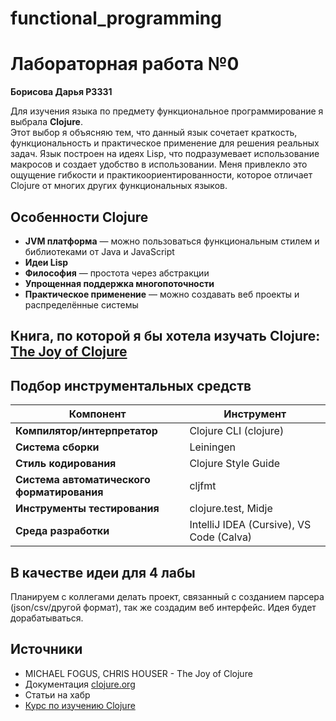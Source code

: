 # functional_programming

# Лабораторная работа №0
**Борисова Дарья Р3331**

Для изучения языка по предмету функциональное программирование я выбрала **Clojure**.  
Этот выбор я объясняю тем, что данный язык сочетает краткость, функциональность и практическое применение для решения реальных задач. Язык построен на идеях Lisp, что подразумевает использование макросов и создает удобство в использовании. Меня привлекло это ощущение гибкости и практикоориентированности, которое отличает Clojure от многих других функциональных языков.


## Особенности Clojure

- **JVM платформа** — можно пользоваться функциональным стилем и библиотеками от Java и JavaScript
- **Идеи Lisp**  
- **Философия** — простота через абстракции
- **Упрощенная поддержка многопоточности** 
- **Практическое применение** — можно создавать веб проекты и распределённые системы

## Книга, по которой я бы хотела изучать Clojure: [The Joy of Clojure](https://k0d.cc/storage/books/Clojure/The%20Joy%20of%20Clojure,%202nd%20Edition.pdf)

## Подбор инструментальных средств 

| Компонент                        | Инструмент                         |
|----------------------------------|------------------------------------|
| **Компилятор/интерпретатор**     | Clojure CLI (clojure)              |
| **Система сборки**               | Leiningen                          |
| **Стиль кодирования**            | Clojure Style Guide                |
| **Система автоматического форматирования** | cljfmt                    |
| **Инструменты тестирования**     | clojure.test, Midje                |
| **Среда разработки**             | IntelliJ IDEA (Cursive), VS Code (Calva) |

## В качестве идеи для 4 лабы
Планируем с коллегами делать проект, связанный с созданием парсера (json/csv/другой формат), так же создадим веб интерфейс. Идея будет дорабатываться.

## Источники

- MICHAEL FOGUS, CHRIS HOUSER - The Joy of Clojure 
- Документация [clojure.org](https://clojure.org/) 
- Cтатьи на хабр
- [Курс по изучению Clojure]( https://code-basics.com/ru/languages/clojure)
